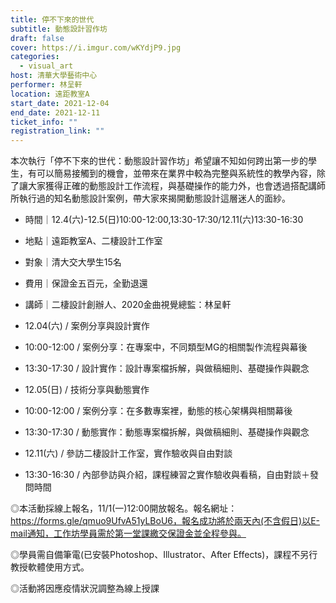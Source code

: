 ```yaml
---
title: 停不下來的世代
subtitle: 動態設計習作坊
draft: false
cover: https://i.imgur.com/wKYdjP9.jpg
categories:
  - visual_art
host: 清華大學藝術中心
performer: 林呈軒
location: 遠距教室A
start_date: 2021-12-04
end_date: 2021-12-11
ticket_info: ""
registration_link: ""
---
```


本次執行「停不下來的世代：動態設計習作坊」希望讓不知如何跨出第一步的學生，有可以簡易接觸到的機會，並帶來在業界中較為完整與系統性的教學內容，除了讓大家獲得正確的動態設計工作流程，與基礎操作的能力外，也會透過搭配講師所執行過的知名動態設計案例，帶大家來揭開動態設計這層迷人的面紗。

- 時間｜12.4(六)-12.5(日)10:00-12:00,13:30-17:30/12.11(六)13:30-16:30
- 地點｜遠距教室A、二棲設計工作室
- 對象｜清大交大學生15名
- 費用｜保證金五百元，全勤退還
- 講師｜二棲設計創辦人、2020金曲視覺總監：林呈軒

- 12.04(六) / 案例分享與設計實作
- 10:00-12:00 / 案例分享：在專案中，不同類型MG的相關製作流程與幕後
- 13:30-17:30 / 設計實作：設計專案檔拆解，與做稿細則、基礎操作與觀念

- 12.05(日) / 技術分享與動態實作
- 10:00-12:00 / 案例分享：在多數專案裡，動態的核心架構與相關幕後
- 13:30-17:30 / 動態實作：動態專案檔拆解，與做稿細則、基礎操作與觀念

- 12.11(六) / 參訪二棲設計工作室，實作驗收與自由對談
- 13:30-16:30 / 內部參訪與介紹，課程練習之實作驗收與看稿，自由對談＋發問時間

◎本活動採線上報名，11/1(一)12:00開放報名。報名網址：https://forms.gle/qmuo9UfvA51yLBoU6，報名成功將於兩天內(不含假日)以E-mail通知，工作坊學員需於第一堂課繳交保證金並全程參與。

◎學員需自備筆電(已安裝Photoshop、Illustrator、After Effects)，課程不另行教授軟體使用方式。

◎活動將因應疫情狀況調整為線上授課

